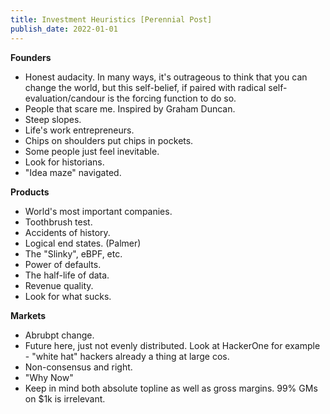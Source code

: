 ```yaml
---
title: Investment Heuristics [Perennial Post]
publish_date: 2022-01-01
---
```


**Founders**

- Honest audacity. In many ways, it's outrageous to think that you can change the world, but this self-belief, if paired with radical self-evaluation/candour is the forcing function to do so.
- People that scare me. Inspired by Graham Duncan.
- Steep slopes.
- Life's work entrepreneurs.
- Chips on shoulders put chips in pockets.
- Some people just feel inevitable.
- Look for historians.
- "Idea maze" navigated. 

**Products**

- World's most important companies.
- Toothbrush test.
- Accidents of history.
- Logical end states. (Palmer)
- The "Slinky", eBPF, etc.
- Power of defaults.
- The half-life of data.
- Revenue quality.
- Look for what sucks.

**Markets**

- Abrubpt change.
- Future here, just not evenly distributed. Look at HackerOne for example - "white hat" hackers already a thing at large cos.
- Non-consensus and right.
- "Why Now"
- Keep in mind both absolute topline as well as gross margins. 99% GMs on $1k is irrelevant.
